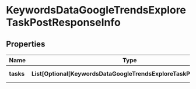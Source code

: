 # KeywordsDataGoogleTrendsExploreTaskPostResponseInfo


## Properties

| Name | Type | Description | Notes |
|------------ | ------------- | ------------- | -------------|
**tasks** | **List[Optional[KeywordsDataGoogleTrendsExploreTaskPostTaskInfo]]** | array of tasks |[optional]|